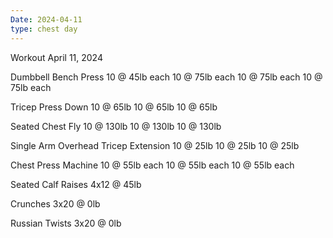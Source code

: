 ```yaml
---
Date: 2024-04-11
type: chest day
---
```

Workout April 11, 2024

Dumbbell Bench Press
10 @ 45lb each
10 @ 75lb each
10 @ 75lb each
10 @ 75lb each

Tricep Press Down
10 @ 65lb
10 @ 65lb
10 @ 65lb

Seated Chest Fly
10 @ 130lb
10 @ 130lb
10 @ 130lb

Single Arm Overhead Tricep Extension
10 @ 25lb
10 @ 25lb
10 @ 25lb

Chest Press Machine
10 @ 55lb each
10 @ 55lb each
10 @ 55lb each

Seated Calf Raises
4x12 @ 45lb

Crunches
3x20 @ 0lb

Russian Twists
3x20 @ 0lb